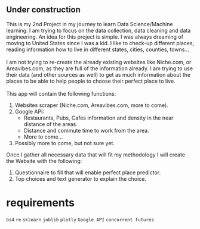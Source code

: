 ## Under construction ## 

This is my 2nd Project in my journey to learn Data Science/Machine learning. I am trying to focus on the data collection, data cleaning and data engineering.
An idea for this project is simple. I was always dreaming of moving to United States since I was a kid. I like to check-up different places, reading information how to live in different states, cities, counties, towns... 
<br>
<br>
I am not trying to re-create the already existing websites like Niche.com, or Areavibes.com, as they are full of the information already. I am trying to use their data (and other sources as well) to get as much information about the places to be able to help people to choose their perfect place to live.
<br>
<br>
This app will contain the following functions:

1. Websites scraper (Niche.com, Areavibes.com, more to come).
2. Google API:
   * Restaurants, Pubs, Cafes information and density in the near distance of the areas. 
   * Distance and commute time to work from the area.
   * More to come...
3. Possibly more to come, but not sure yet.


Once I gather all necessary data that will fit my methodology I will create the Website with the following:

1. Questionnaire to fill that will enable perfect place predictor.
2. Top choices and text generator to explain the choice.

# requirements # 
`bs4` `re` `sklearn` `joblib` `plotly` `Google API` `concurrent.futures`

